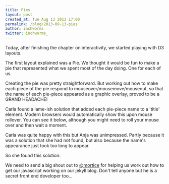 ```yaml
---
title: Pies
layout: post
created_at: Tue Aug 13 2013 17:00
permalink: /blog/2013-08-13-pies
author: inchworms
twitter: inchworms_
---
```


Today, after finishing the chapter on interactivity, we started playing with D3 layouts. 

The first layout explained was a Pie. We thought it would be fun to make a pie that represented what we spent most of the day doing. One for each of us. 

Creating the pie was pretty straightforward. But working out how to make each piece of the pie respond to mouseover/mousemove/mouseout, so that the name of each pie-piece appeared as a graphic overlay, proved to be a GRAND HEADACHE!

Carla found a lame-ish solution that added each pie-piece name to a 'title' element. Modern browsers would automatically show this upon mouse rollover. You can see it below, although you might need to roll your mouse over and then wait a moment.

<div id="carla"> </div>
<script type="text/javascript">

	//Width and height
	var w1 = 300;
	var h1 = 300;

	var dataset1 = [ { key: "complaining", 
										value: 40 
									},
									{ key: "working", value: 70 },
									{ key: "eating", value: 20 },
									{ key: "hydration", value: 5 },
									{ key: "internet 'research'", value: 40 },
									{ key: "thinking about what to eat", value: 15 } ];
	var outerRadius1 = w1 / 2;
	var innerRadius1 = 0;
	var arc1 = d3.svg.arc()
					.innerRadius(innerRadius1)
					.outerRadius(outerRadius1);
	
	var pie1 = d3.layout.pie()
		.value(function (dataset1) {return dataset1.value });
	
	//Easy colors accessible via a 10-step ordinal scale
	var color1 = d3.scale.category10();

	//Create SVG element
	var svg1 = d3.select("#carla")
				.append("svg")
				.attr("width", w1)
				.attr("height", h1);
	
	//Set up groups
	var arcs1 = svg1.selectAll("g.arc1")
				  .data(pie1(dataset1))
				  .enter()
				  .append("g")
				  .attr("class", "arc1")
				  .attr("transform", "translate(" + outerRadius1 + "," + outerRadius1 + ")");

	arcs1.append("svg:title").text(function(d, i) { return dataset1[i].key });

	
	//Draw arc paths
	arcs1.append("path")
	    .attr("fill", function(d, i) {
	    	return color1(i);
	    })
	    .attr("d", arc1);
	
	//Labels
		arcs1.append("text")
			.attr("id", "tooltip")
	    .attr("transform", function(d) {
	    	return "translate(" + arc1.centroid(d) + ")";
	    })
	    .attr("text-anchor", "middle")
				
</script>
<p></p>

Carla was quite happy with this but Anja was unimpressed. Partly because it was a solution that she had not found, but also because the name's appearance just took too long to appear.

So she found this solution:

<div id="tooltip1"></div>
<div id="anja"></div>

<script type="text/javascript">

var w = 500,                        //width
    h = 500,                            //height
    r = w / 2,                            //radius
    color = d3.scale.category20c();     //builtin range of colors
 
    data_anja = [{ key: "complaining about Carlas complaining", value: 15 },
           { key: "working", value: 55 },
           { key: "internet 'research'", value: 20 },
           { key: "thinking about what to eat", value: 12 },
           { key: "eating", value: 4 },
           { key: "hydration", value: 2 }
           ];
    
    var vis_anja = d3.select("#anja")
        .append("svg:svg")              //create the SVG element inside the <body>
        .data([data_anja])                   //associate our data with the document
        .attr("width", w)           //set the width and height of our visualization (these will be attributes of the <svg> tag
        .attr("height", h)
        .append("svg:g")                //make a group to hold our pie chart
        .attr("transform", "translate(" + r + "," + r + ")")    //move the center of the pie chart from 0, 0 to radius, radius
 
    var arc_anja = d3.svg.arc()              //this will create <path> elements for us using arc data
        .outerRadius(r);
 
    var pie_anja = d3.layout.pie()           //this will create arc data for us given a list of values
        .value(function(d) { return d.value; });    //we must tell it out to access the value of each element in our data array
 
    var arcs_anja = vis_anja.selectAll("g.slice")     //this selects all <g> elements with class slice (there aren't any yet)
        .data(pie_anja)                          //associate the generated pie data (an array of arcs, each having startAngle, endAngle and value properties) 
        .enter()                            //this will create <g> elements for every "extra" data element that should be associated with a selection. The result is creating a <g> for every object in the data array
        .append("svg:g")                //create a group to hold each slice (we will have a <path> and a <text> element associated with each slice)
        .attr("class", "slice")    //allow us to style things in the slices (like text)
        .on('mouseover', function(d) {
          $("#tooltip1")
              .html(d.data.key)
              .show();
          })
        .on('mousemove', function(d) {
          $("#tooltip1")
            .css('left', d3.mouse(this)[0] + 270)
            .css('top', d3.mouse(this)[1] + 180)
          })
        .on('mouseout', function(d) {
          $("#tooltip1").html('').hide();
          });
 
        arcs_anja.append("svg:path")
          .attr("fill", function(d, i) { return color(i); } ) //set the color for each slice to be chosen from the color function defined above
          .attr("d", arc_anja);                                    //this creates the actual SVG path using the associated data (pie) with the arc drawing function
 
        arcs_anja.append("svg:text")                                     //add a key to each slice
          .attr("transform", function(d) {                    //set the key's origin to the center of the arc
                //we have to make sure to set these before calling arc.centroid
            d.innerRadius = 0;
            d.outerRadius = r;
            return "translate(" + arc_anja.centroid(d) + ")";        //this gives us a pair of coordinates like [50, 50]
            })
          .attr("text-anchor", "middle")                          //center the text on it's origin
          .text(function(d, i) { return data_anja[i].value; });        //get the key from our original data array
</script> 

We need to send a big shout out to [@mortice](https://twitter.com/mortice) for helping us work out how to get our javascript working on our jekyll blog. Don't tell anyone but he is a secret front end developer too...






